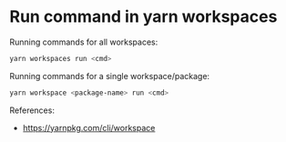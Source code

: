 # Run command in yarn workspaces

Running commands for all workspaces:

```sh
yarn workspaces run <cmd>
```

Running commands for a single workspace/package:

```sh
yarn workspace <package-name> run <cmd>
```

References:

- https://yarnpkg.com/cli/workspace
